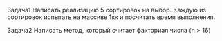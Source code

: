Задача1
Написать реализацию 5 сортировок на выбор.
Каждую из сортировок испытать на массиве 1кк и посчитать время выполнения.

Задача2
Написать метод, который считает факториал числа (n > 16)